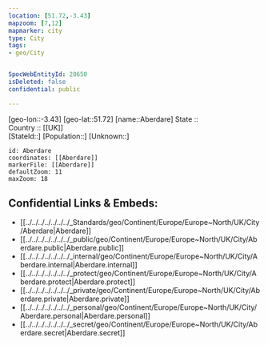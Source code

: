 ```yaml
---
location: [51.72,-3.43] 
mapzoom: [7,12] 
mapmarker: city 
type: City
tags:
- geo/City


SpocWebEntityId: 28650
isDeleted: false
confidential: public

---
```

[geo-lon::-3.43] 
[geo-lat::51.72] 
[name::Aberdare] 
State ::  
Country :: [[UK]]  
[StateId::] 
[Population::] 
[Unknown::] 


```leaflet
id: Aberdare
coordinates: [[Aberdare]] 
markerFile: [[Aberdare]] 
defaultZoom: 11 
maxZoom: 18
```


## Confidential Links & Embeds: 
- [[../../../../../../../_Standards/geo/Continent/Europe/Europe~North/UK/City/Aberdare|Aberdare]] 
- [[../../../../../../../_public/geo/Continent/Europe/Europe~North/UK/City/Aberdare.public|Aberdare.public]] 
- [[../../../../../../../_internal/geo/Continent/Europe/Europe~North/UK/City/Aberdare.internal|Aberdare.internal]] 
- [[../../../../../../../_protect/geo/Continent/Europe/Europe~North/UK/City/Aberdare.protect|Aberdare.protect]] 
- [[../../../../../../../_private/geo/Continent/Europe/Europe~North/UK/City/Aberdare.private|Aberdare.private]] 
- [[../../../../../../../_personal/geo/Continent/Europe/Europe~North/UK/City/Aberdare.personal|Aberdare.personal]] 
- [[../../../../../../../_secret/geo/Continent/Europe/Europe~North/UK/City/Aberdare.secret|Aberdare.secret]] 
